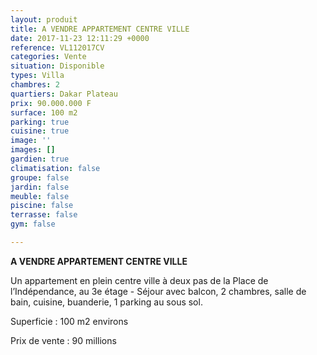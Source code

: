 ```yaml
---
layout: produit
title: A VENDRE APPARTEMENT CENTRE VILLE
date: 2017-11-23 12:11:29 +0000
reference: VL112017CV
categories: Vente
situation: Disponible
types: Villa
chambres: 2
quartiers: Dakar Plateau
prix: 90.000.000 F
surface: 100 m2
parking: true
cuisine: true
image: ''
images: []
gardien: true
climatisation: false
groupe: false
jardin: false
meuble: false
piscine: false
terrasse: false
gym: false

---
```


**A VENDRE APPARTEMENT CENTRE VILLE**

Un appartement en plein centre ville à deux pas de la Place de l’Indépendance, au 3e étage - Séjour avec balcon, 2 chambres, salle de bain, cuisine, buanderie, 1 parking au sous sol.

Superficie : 100 m2 environs

Prix de vente : 90 millions 

  